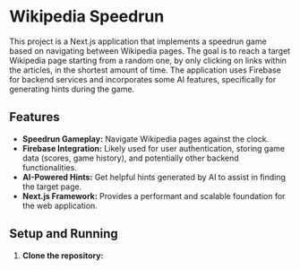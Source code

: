 # Wikipedia Speedrun

This project is a Next.js application that implements a speedrun game based on navigating between Wikipedia pages. The goal is to reach a target Wikipedia page starting from a random one, by only clicking on links within the articles, in the shortest amount of time. The application uses Firebase for backend services and incorporates some AI features, specifically for generating hints during the game.

## Features

* **Speedrun Gameplay:** Navigate Wikipedia pages against the clock.
* **Firebase Integration:** Likely used for user authentication, storing game data (scores, game history), and potentially other backend functionalities.
* **AI-Powered Hints:** Get helpful hints generated by AI to assist in finding the target page.
* **Next.js Framework:** Provides a performant and scalable foundation for the web application.

## Setup and Running

1. **Clone the repository:**

